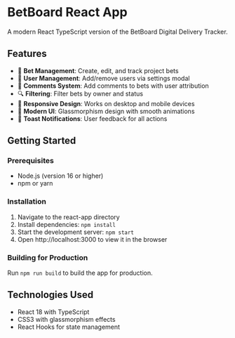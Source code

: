 # BetBoard React App

A modern React TypeScript version of the BetBoard Digital Delivery Tracker.

## Features

- 🎯 **Bet Management**: Create, edit, and track project bets
- 👥 **User Management**: Add/remove users via settings modal
- 💬 **Comments System**: Add comments to bets with user attribution
- 🔍 **Filtering**: Filter bets by owner and status
- 📱 **Responsive Design**: Works on desktop and mobile devices
- 🎨 **Modern UI**: Glassmorphism design with smooth animations
- 🔔 **Toast Notifications**: User feedback for all actions

## Getting Started

### Prerequisites

- Node.js (version 16 or higher)
- npm or yarn

### Installation

1. Navigate to the react-app directory
2. Install dependencies: `npm install`
3. Start the development server: `npm start`
4. Open http://localhost:3000 to view it in the browser

### Building for Production

Run `npm run build` to build the app for production.

## Technologies Used

- React 18 with TypeScript
- CSS3 with glassmorphism effects
- React Hooks for state management 